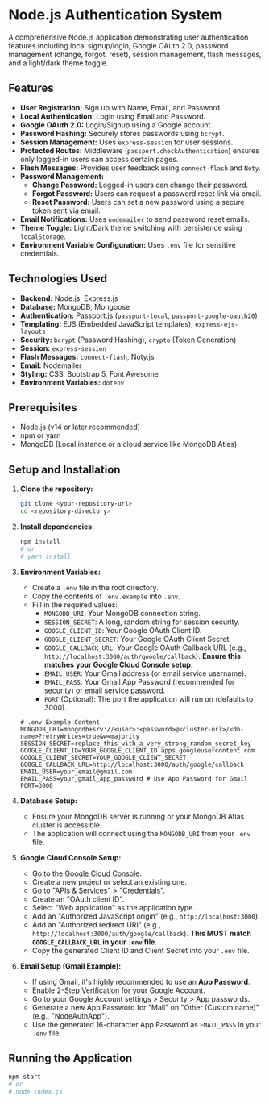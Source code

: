 # Node.js Authentication System

A comprehensive Node.js application demonstrating user authentication features including local signup/login, Google OAuth 2.0, password management (change, forgot, reset), session management, flash messages, and a light/dark theme toggle.

## Features

- **User Registration:** Sign up with Name, Email, and Password.
- **Local Authentication:** Login using Email and Password.
- **Google OAuth 2.0:** Login/Signup using a Google account.
- **Password Hashing:** Securely stores passwords using `bcrypt`.
- **Session Management:** Uses `express-session` for user sessions.
- **Protected Routes:** Middleware (`passport.checkAuthentication`) ensures only logged-in users can access certain pages.
- **Flash Messages:** Provides user feedback using `connect-flash` and `Noty`.
- **Password Management:**
  - **Change Password:** Logged-in users can change their password.
  - **Forgot Password:** Users can request a password reset link via email.
  - **Reset Password:** Users can set a new password using a secure token sent via email.
- **Email Notifications:** Uses `nodemailer` to send password reset emails.
- **Theme Toggle:** Light/Dark theme switching with persistence using `localStorage`.
- **Environment Variable Configuration:** Uses `.env` file for sensitive credentials.

## Technologies Used

- **Backend:** Node.js, Express.js
- **Database:** MongoDB, Mongoose
- **Authentication:** Passport.js (`passport-local`, `passport-google-oauth20`)
- **Templating:** EJS (Embedded JavaScript templates), `express-ejs-layouts`
- **Security:** `bcrypt` (Password Hashing), `crypto` (Token Generation)
- **Session:** `express-session`
- **Flash Messages:** `connect-flash`, Noty.js
- **Email:** Nodemailer
- **Styling:** CSS, Bootstrap 5, Font Awesome
- **Environment Variables:** `dotenv`

## Prerequisites

- Node.js (v14 or later recommended)
- npm or yarn
- MongoDB (Local instance or a cloud service like MongoDB Atlas)

## Setup and Installation

1.  **Clone the repository:**

    ```bash
    git clone <your-repository-url>
    cd <repository-directory>
    ```

2.  **Install dependencies:**

    ```bash
    npm install
    # or
    # yarn install
    ```

3.  **Environment Variables:**

    - Create a `.env` file in the root directory.
    - Copy the contents of `.env.example` into `.env`.
    - Fill in the required values:
      - `MONGODB_URI`: Your MongoDB connection string.
      - `SESSION_SECRET`: A long, random string for session security.
      - `GOOGLE_CLIENT_ID`: Your Google OAuth Client ID.
      - `GOOGLE_CLIENT_SECRET`: Your Google OAuth Client Secret.
      - `GOOGLE_CALLBACK_URL`: Your Google OAuth Callback URL (e.g., `http://localhost:3000/auth/google/callback`). **Ensure this matches your Google Cloud Console setup.**
      - `EMAIL_USER`: Your Gmail address (or email service username).
      - `EMAIL_PASS`: Your Gmail App Password (recommended for security) or email service password.
      - `PORT` (Optional): The port the application will run on (defaults to 3000).

    ```dotenv
    # .env Example Content
    MONGODB_URI=mongodb+srv://<user>:<password>@<cluster-url>/<db-name>?retryWrites=true&w=majority
    SESSION_SECRET=replace_this_with_a_very_strong_random_secret_key
    GOOGLE_CLIENT_ID=YOUR_GOOGLE_CLIENT_ID.apps.googleusercontent.com
    GOOGLE_CLIENT_SECRET=YOUR_GOOGLE_CLIENT_SECRET
    GOOGLE_CALLBACK_URL=http://localhost:3000/auth/google/callback
    EMAIL_USER=your_email@gmail.com
    EMAIL_PASS=your_gmail_app_password # Use App Password for Gmail
    PORT=3000
    ```

4.  **Database Setup:**

    - Ensure your MongoDB server is running or your MongoDB Atlas cluster is accessible.
    - The application will connect using the `MONGODB_URI` from your `.env` file.

5.  **Google Cloud Console Setup:**

    - Go to the [Google Cloud Console](https://console.cloud.google.com/).
    - Create a new project or select an existing one.
    - Go to "APIs & Services" > "Credentials".
    - Create an "OAuth client ID".
    - Select "Web application" as the application type.
    - Add an "Authorized JavaScript origin" (e.g., `http://localhost:3000`).
    - Add an "Authorized redirect URI" (e.g., `http://localhost:3000/auth/google/callback`). **This MUST match `GOOGLE_CALLBACK_URL` in your `.env` file.**
    - Copy the generated Client ID and Client Secret into your `.env` file.

6.  **Email Setup (Gmail Example):**
    - If using Gmail, it's highly recommended to use an **App Password**.
    - Enable 2-Step Verification for your Google Account.
    - Go to your Google Account settings > Security > App passwords.
    - Generate a new App Password for "Mail" on "Other (Custom name)" (e.g., "NodeAuthApp").
    - Use the generated 16-character App Password as `EMAIL_PASS` in your `.env` file.

## Running the Application

```bash
npm start
# or
# node index.js
```

